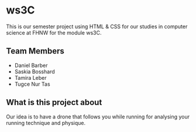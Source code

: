 # ws3C

This is our semester project using HTML & CSS for our studies in computer science at FHNW for the module ws3C.

## Team Members
- Daniel Barber
- Saskia Bosshard
- Tamira Leber
- Tugce Nur Tas

## What is this project about
Our idea is to have a drone that follows you while running for analysing your running technique and physique.